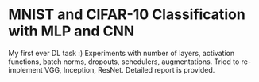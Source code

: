 # MNIST and CIFAR-10 Classification with MLP and CNN

My first ever DL task :) Experiments with number of layers, activation functions, batch norms, dropouts, schedulers, augmentations. Tried to re-implement VGG, Inception, ResNet. Detailed report is provided.
